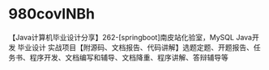 # 980covlNBh
【Java计算机毕业设计分享】262-[springboot]南皮站化验室，MySQL Java开发 毕业设计 实战项目【附源码、文档报告、代码讲解】选题定题、开题报告、任务书、程序开发、文档编写和辅导、文档降重、程序讲解、答辩辅导等
